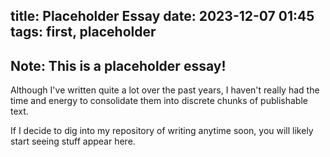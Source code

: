 title: Placeholder Essay
date: 2023-12-07 01:45
tags: first, placeholder
---

## Note: This is a placeholder essay!

Although I've written quite a lot over the past years, I haven't really had the
time and energy to consolidate them into discrete chunks of publishable text.

If I decide to dig into my repository of writing anytime soon, you will likely
start seeing stuff appear here.
